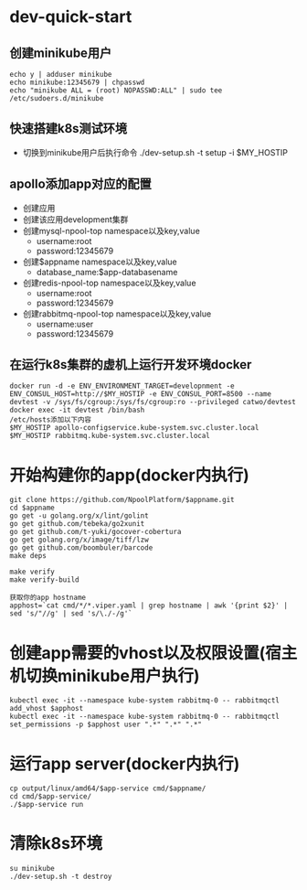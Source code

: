 # dev-quick-start

## 创建minikube用户
```
echo y | adduser minikube
echo minikube:12345679 | chpasswd
echo "minikube ALL = (root) NOPASSWD:ALL" | sudo tee /etc/sudoers.d/minikube
```

## 快速搭建k8s测试环境
- 切换到minikube用户后执行命令 ./dev-setup.sh -t setup -i $MY_HOSTIP


## apollo添加app对应的配置
- 创建应用
- 创建该应用development集群
- 创建mysql-npool-top namespace以及key,value
  - username:root
  - password:12345679
- 创建$appname namespace以及key,value
  - database_name:$app-databasename
- 创建redis-npool-top namespace以及key,value
  - username:root
  - password:12345679
- 创建rabbitmq-npool-top namespace以及key,value
  - username:user
  - password:12345679

## 在运行k8s集群的虚机上运行开发环境docker
```
docker run -d -e ENV_ENVIRONMENT_TARGET=developnment -e ENV_CONSUL_HOST=http://$MY_HOSTIP -e ENV_CONSUL_PORT=8500 --name devtest -v /sys/fs/cgroup:/sys/fs/cgroup:ro --privileged catwo/devtest
docker exec -it devtest /bin/bash
/etc/hosts添加以下内容
$MY_HOSTIP apollo-configservice.kube-system.svc.cluster.local
$MY_HOSTIP rabbitmq.kube-system.svc.cluster.local
```

# 开始构建你的app(docker内执行)
```
git clone https://github.com/NpoolPlatform/$appname.git
cd $appname
go get -u golang.org/x/lint/golint
go get github.com/tebeka/go2xunit
go get github.com/t-yuki/gocover-cobertura
go get golang.org/x/image/tiff/lzw
go get github.com/boombuler/barcode
make deps

make verify
make verify-build

获取你的app hostname
apphost=`cat cmd/*/*.viper.yaml | grep hostname | awk '{print $2}' | sed 's/"//g' | sed 's/\./-/g'`
```

# 创建app需要的vhost以及权限设置(宿主机切换minikube用户执行)
```
kubectl exec -it --namespace kube-system rabbitmq-0 -- rabbitmqctl add_vhost $apphost
kubectl exec -it --namespace kube-system rabbitmq-0 -- rabbitmqctl set_permissions -p $apphost user ".*" ".*" ".*"
```

# 运行app server(docker内执行)
```
cp output/linux/amd64/$app-service cmd/$appname/
cd cmd/$app-service/
./$app-service run
```

# 清除k8s环境
```
su minikube
./dev-setup.sh -t destroy
```
